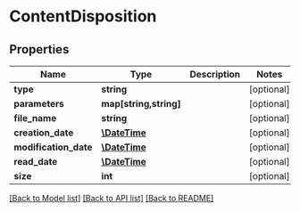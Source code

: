 # ContentDisposition

## Properties
Name | Type | Description | Notes
------------ | ------------- | ------------- | -------------
**type** | **string** |  | [optional] 
**parameters** | **map[string,string]** |  | [optional] 
**file_name** | **string** |  | [optional] 
**creation_date** | [**\DateTime**](\DateTime.md) |  | [optional] 
**modification_date** | [**\DateTime**](\DateTime.md) |  | [optional] 
**read_date** | [**\DateTime**](\DateTime.md) |  | [optional] 
**size** | **int** |  | [optional] 

[[Back to Model list]](../../README.md#documentation-for-models) [[Back to API list]](../../README.md#documentation-for-api-endpoints) [[Back to README]](../../README.md)

